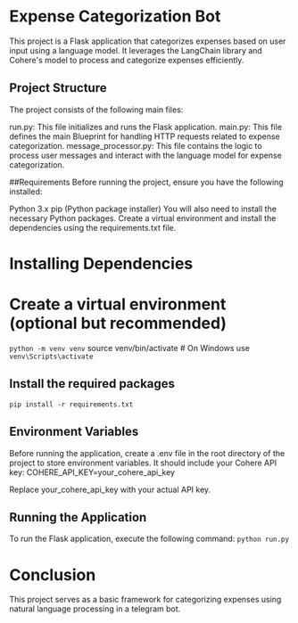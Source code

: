 # Expense Categorization Bot
This project is a Flask application that categorizes expenses based on user input using a language model. It leverages the LangChain library and Cohere's model to process and categorize expenses efficiently.

## Project Structure
The project consists of the following main files:

run.py: This file initializes and runs the Flask application.
main.py: This file defines the main Blueprint for handling HTTP requests related to expense categorization.
message_processor.py: This file contains the logic to process user messages and interact with the language model for expense categorization.

##Requirements
Before running the project, ensure you have the following installed:

Python 3.x
pip (Python package installer)
You will also need to install the necessary Python packages. Create a virtual environment and install the dependencies using the requirements.txt file.

# Installing Dependencies

# Create a virtual environment (optional but recommended)
``` python -m venv venv ```
source venv/bin/activate  # On Windows use `venv\Scripts\activate`

## Install the required packages
``` pip install -r requirements.txt ```

## Environment Variables
Before running the application, create a .env file in the root directory of the project to store environment variables. It should include your Cohere API key:
COHERE_API_KEY=your_cohere_api_key

Replace your_cohere_api_key with your actual API key.

## Running the Application
To run the Flask application, execute the following command:
``` python run.py ```

# Conclusion
This project serves as a basic framework for categorizing expenses using natural language processing in a telegram bot.
